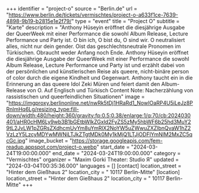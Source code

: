 +++
identifier = "project-o"
source = "Berlin.de"
url = "https://www.berlin.de/tickets/vermischtes/project-o-a633f1ce-7639-4898-9b19-b2815e1e2f79/"
type = "event"
title = "Project O"
subtitle = "Karte"
description = "Anthony Hüseyin eröffnet die diesjährige Ausgabe der QueerWeek mit einer Performance die sowohl Album Release, Lecture Performance und Party ist.
O bin ich, O bist du, O sind wir. O neutralisiert alles, nicht nur dein gender. Oist das geschlechtsneutrale Pronomen im Türkischen. Obraucht weder Anfang noch Ende. Anthony Hüseyin eröffnet die diesjährige Ausgabe der QueerWeek mit einer Performance die sowohl Album Release, Lecture Performance und Party ist und erzählt dabei von der persönlichen und künstlerischen Reise als queere, nicht-binäre person of color durch die eigene Kindheit und Gegenwart. Anthony taucht ein in die Erinnerung an das queere Idol Zeki Müren und feiert damit den Album-Release von O.
Auf Englisch und Türkisch
Content Note: Nacherzählung von rassistischen und queerfeindlichen Situationen"
image = "https://imgproxy.berlinonline.net/nwRk5tDj1HRaRd1_NowIOaRP4U5iLeJz8PRnlmHq6Lg/resizing_type:fill-down/width:480/height:360/gravity:fp:0.5:0.38/enlarge:1/q:70/cb:2024030401/aHR0cHM6Ly9wb3B1bGEtbWlkZGxld2FyZS5zMy5hbWF6b25hd3MuY29tL2JvLW1pZGRsZXdhcmUvYm8uYmRlX2NoYW5uZWwuZXZlbnQvaW1hZ2VzLzY5LzcyMDYwMWNiLTJkZTgtMDk0My1kMjQ1LTJjODFlYmNlM2MxZC5qcGc.jpg"
image_bucket = "https://storage.googleapis.com/fem-readup.appspot.com/project-o.webp"
start_date = "2024-03-24T19:00:00.000"
end_date = "2024-03-24T19:00:00.000"
category = "Vermischtes"
organizer = "Maxim Gorki Theater: Studio Я"
updated = "2024-03-04T00:35:36.000"
languages = []
[contact]
location_street = "Hinter dem Gießhaus 2"
location_city = " 10117 Berlin-Mitte"
[location]
location_street = "Hinter dem Gießhaus 2"
location_city = " 10117 Berlin-Mitte"
+++